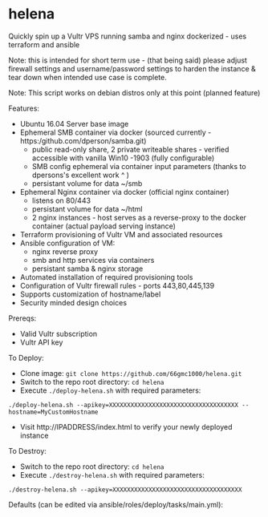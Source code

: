 # helena
Quickly spin up a Vultr VPS running samba and nginx dockerized - uses terraform and ansible

Note: this is intended for short term use - (that being said) please adjust firewall settings and username/password settings to harden the instance & tear down when intended use case is complete.

Note: This script works on debian distros only at this point (planned feature)

Features:
- Ubuntu 16.04 Server base image
- Ephemeral SMB container via docker (sourced currently - https:/github.com/dperson/samba.git)
  - public read-only share, 2 private writeable shares - verified accessible with vanilla Win10 -1903 (fully configurable)
  - SMB config ephemeral via container input parameters (thanks to dpersons's excellent work ^ )
  - persistant volume for data ~/smb
- Ephemeral Nginx container via docker (official nginx container)
  - listens on 80/443
  - persistant volume for data ~/html
  - 2 nginx instances - host serves as a reverse-proxy to the docker container (actual payload serving instance)
- Terraform provisioning of Vultr VM and associated resources
- Ansible configuration of VM:
    - nginx reverse proxy
    - smb and http services via containers
    - persistant samba & nginx storage
- Automated installation of required provisioning tools
- Configuration of Vultr firewall rules - ports 443,80,445,139
- Supports customization of hostname/label
- Security minded design choices


Prereqs:
- Valid Vultr subscription
- Vultr API key

To Deploy:
- Clone image: `git clone https://github.com/66gmc1000/helena.git`
- Switch to the repo root directory: `cd helena`
- Execute `./deploy-helena.sh` with required parameters:

`./deploy-helena.sh --apikey=XXXXXXXXXXXXXXXXXXXXXXXXXXXXXXXXXXXX --hostname=MyCustomHostname`

- Visit http://IPADDRESS/index.html to verify your newly deployed instance

To Destroy:
- Switch to the repo root directory: `cd helena`
- Execute `./destroy-helena.sh` with required parameters:

`./destroy-helena.sh --apikey=XXXXXXXXXXXXXXXXXXXXXXXXXXXXXXXXXXXX`


Defaults (can be edited via ansible/roles/deploy/tasks/main.yml):
